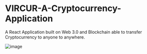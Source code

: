 # VIRCUR-A-Cryptocurrency-Application
A React Application built on Web 3.0 and Blockchain able to transfer Cryptocurrency to anyone to anywhere. 

![image](https://user-images.githubusercontent.com/95628601/201371891-7e1a6aed-d7b1-4ca6-a26f-e57bcd722f4d.png)


